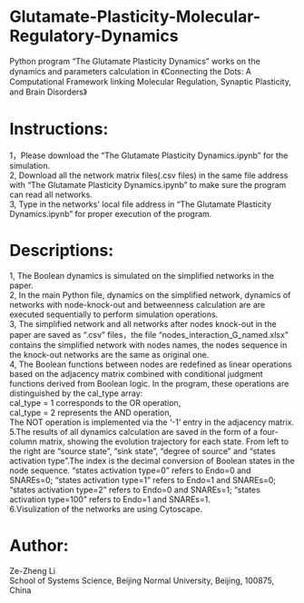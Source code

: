 # Glutamate-Plasticity-Molecular-Regulatory-Dynamics
Python program “The Glutamate Plasticity Dynamics” works on the dynamics and parameters calculation in 《Connecting the Dots: A Computational Framework linking Molecular Regulation, Synaptic Plasticity, and Brain Disorders》

# Instructions:
1，Please download the “The Glutamate Plasticity Dynamics.ipynb” for the simulation.  
2, Download all the network matrix files(.csv files) in the same file address with “The Glutamate Plasticity Dynamics.ipynb” to make sure the program can read all networks.  
3, Type in the networks' local file address in “The Glutamate Plasticity Dynamics.ipynb” for proper execution of the program.  

# Descriptions:
1, The Boolean dynamics is simulated on the simplified networks in the paper.  
2, In the main Python file, dynamics on the simplified network, dynamics of networks with node-knock-out and betweenness calculation are are executed sequentially to perform simulation operations.  
3, The simplified network and all networks after nodes knock-out in the paper are saved as “.csv” files，the file “nodes_interaction_G_named.xlsx” contains the simplified network with nodes names, the nodes sequence in the knock-out networks are the same as original one.  
4, The Boolean functions between nodes are redefined as linear operations based on the adjacency matrix combined with conditional judgment functions derived from Boolean logic. In the program, these operations are distinguished by the cal_type array:  
cal_type = 1 corresponds to the ​OR operation,  
cal_type = 2 represents the ​AND operation,  
The ​NOT operation is implemented via the ‘-1’ entry in the adjacency matrix.  
5.The results of all dynamics calculation are saved in the form of a four-column matrix, showing the evolution trajectory for each state. From left to the right are “source state”, “sink state”, “degree of source” and “states activation type”.The index is the decimal conversion of Boolean states in the node sequence. “states activation type=0” refers to Endo=0 and SNAREs=0; “states activation type=1” refers to Endo=1 and SNAREs=0; “states activation type=2” refers to Endo=0 and SNAREs=1; “states activation type=100” refers to Endo=1 and SNAREs=1.  
6.Visulization of the networks are using Cytoscape.  
   
# Author:
Ze-Zheng Li  
School of Systems Science, Beijing Normal University, Beijing, 100875, China
